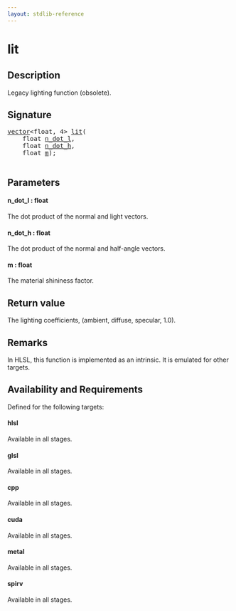 ```yaml
---
layout: stdlib-reference
---
```


# lit

## Description

Legacy lighting function (obsolete).




## Signature 

<pre>
<a href="../../types/vector/index.html" class="code_type">vector</a>&lt;<span class="code_keyword">float</span>, 4&gt; <a href=".html">lit</a>(
    <span class="code_keyword">float</span> <a href=".html#decl-n_dot_l" class="code_param">n_dot_l</a>,
    <span class="code_keyword">float</span> <a href=".html#decl-n_dot_h" class="code_param">n_dot_h</a>,
    <span class="code_keyword">float</span> <a href=".html#decl-m" class="code_param">m</a>);

</pre>

## Parameters

####  <a id="decl-n_dot_l"></a>n\_dot\_l  : float
The dot product of the normal and light vectors.

####  <a id="decl-n_dot_h"></a>n\_dot\_h  : float
The dot product of the normal and half-angle vectors.

####  <a id="decl-m"></a>m  : float
The material shininess factor.


## Return value
The lighting coefficients, (ambient, diffuse, specular, 1.0).

## Remarks
In HLSL, this function is implemented as an intrinsic. It is emulated for other targets.

## Availability and Requirements

Defined for the following targets:

#### hlsl
Available in all stages.

#### glsl
Available in all stages.

#### cpp
Available in all stages.

#### cuda
Available in all stages.

#### metal
Available in all stages.

#### spirv
Available in all stages.



